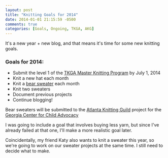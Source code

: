 ```yaml
---
layout: post
title: "Knitting Goals for 2014"
date: 2014-01-01 21:15:59 -0500
comments: true
categories: [Goals, Ongoing, TKGA, AKG]
---
```


It's a new year + new blog, and that means it's time for some new knitting goals.

### Goals for 2014:

- Submit the level 1 of the [TKGA Master Knitting Program](http://www.tkga.com/?page=AboutTKGAMasters) by July 1, 2014
- Knit a new hat each month
- Knit a [bear sweater](http://atlantaknittingguild.org/community-service/bear-sweaters/) each month
- Knit two sweaters
- Document previous projects
- Continue blogging!

Bear sweaters will be submitted to the [Atlanta Knitting Guild](http://atlantaknittingguild.org/) project for the [Georgia Center for Child Advocacy](http://georgiacenterforchildadvocacy.org/)

I was going to include a goal that involves buying less yarn, but since I've already failed at that one, I'll make a more realistic goal later.

Coincidentally, my friend Katy also wants to knit a sweater this year, so we're going to work on our sweater 
projects at the same time.  I still need to decide what to make.

